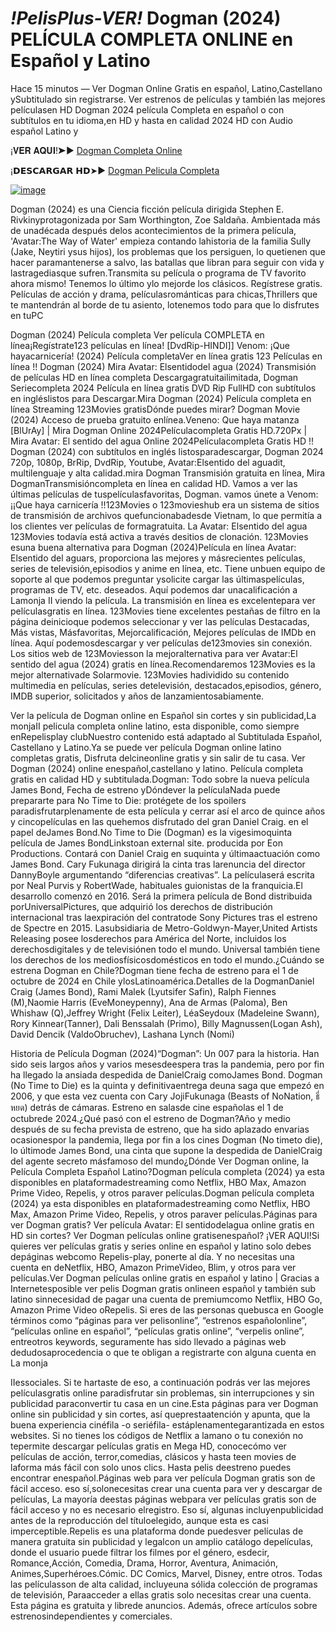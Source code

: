 # *!PelisPlus-VER!* Dogman (2024) PELÍCULA COMPLETA ONLINE en Español y Latino

Hace 15 minutos — Ver Dogman Online Gratis en español, Latino,Castellano ySubtitulado sin registrarse. Ver estrenos de películas y también las mejores películasen HD Dogman 2024 película Completa en español o con subtítulos en tu idioma,en HD y hasta en calidad 2024 HD con Audio español Latino y

¡𝐕𝐄𝐑 𝐀𝐐𝐔𝐈!➤► [Dogman Completa Online](https://flixstreamovie.com/es/movie/944401/dogman)

¡𝗗𝗘𝗦𝗖𝗔𝗥𝗚𝗔𝗥 𝗛𝗗➤► [Dogman Pelicula Completa](https://flixstreamovie.com/es/movie/944401/dogman)

[![image](https://github.com/dogman-online-espanols/.github/assets/163441094/a86e0785-80df-4468-8f08-2b2eb697ef8d)](https://flixstreamovie.com/es/movie/944401/dogman)


Dogman (2024) es una Ciencia ficción película dirigida Stephen E. Rivkinyprotagonizada por Sam Worthington, Zoe Saldaña. Ambientada más de unadécada después delos acontecimientos de la primera película, 'Avatar:The Way of Water' empieza contando lahistoria de la familia Sully (Jake, Neytiri ysus hijos), los problemas que los persiguen, lo quetienen que hacer paramantenerse a salvo, las batallas que libran para seguir con vida y lastragediasque sufren.Transmita su película o programa de TV favorito ahora mismo! Tenemos lo último ylo mejorde los clásicos. Regístrese gratis. Películas de acción y drama, películasrománticas para chicas,Thrillers que te mantendrán al borde de tu asiento, lotenemos todo para que lo disfrutes en tuPC


Dogman (2024) Película completa Ver película COMPLETA en línea¡Regístrate123 películas en línea! [DvdRip-HINDI]] Venom: ¡Que hayacarnicería! (2024) Película completaVer en línea gratis 123 Películas en línea !! Dogman (2024) Mira Avatar: Elsentidodel agua (2024) Transmisión de películas HD en línea completa Descargagratuitailimitada, Dogman Seriecompleta 2024 Película en línea gratis DVD Rip FullHD con subtítulos en ingléslistos para Descargar.Mira Dogman (2024) Película completa en línea Streaming 123Movies gratisDónde puedes mirar? Dogman Movie (2024) Acceso de prueba gratuito enlínea.Veneno: Que haya matanza [BlUrAy] | Mira Dogman Online 2024Películacompleta Gratis HD.720Px | Mira Avatar: El sentido del agua Online 2024Películacompleta Gratis HD !! Dogman (2024) con subtítulos en inglés listosparadescargar, Dogman 2024 720p, 1080p, BrRip, DvdRip, Youtube, Avatar:Elsentido del aguadit, multilenguaje y alta calidad.mira Dogman Transmisión gratuita en línea, Mira DogmanTransmisióncompleta en línea en calidad HD. Vamos a ver las últimas películas de tuspelículasfavoritas, Dogman. vamos únete a Venom: ¡¡Que haya carnicería !!123Movies o 123movieshub era un sistema de sitios de transmisión de archivos quefuncionabadesde Vietnam, lo que permitía a los clientes ver películas de formagratuita. La Avatar: Elsentido del agua 123Movies todavía está activa a través desitios de clonación. 123Movies esuna buena alternativa para Dogman (2024)Película en línea Avatar: Elsentido del aguars, proporciona las mejores y másrecientes películas, series de televisión,episodios y anime en línea, etc. Tiene unbuen equipo de soporte al que podemos preguntar ysolicite cargar las últimaspelículas, programas de TV, etc. deseados. Aquí podemos dar unacalificación a Lamonja II viendo la película. La transmisión en línea es excelentepara ver películasgratis en línea. 123Movies tiene excelentes pestañas de filtro en la página deinicioque podemos seleccionar y ver las películas Destacadas, Más vistas, Másfavoritas, Mejorcalificación, Mejores películas de IMDb en línea. Aquí podemosdescargar y ver películas de123movies sin conexión. Los sitios web de 123Moviesson la mejoralternativa para ver Avatar:El sentido del agua (2024) gratis en línea.Recomendaremos 123Movies es la mejor alternativade Solarmovie. 123Movies hadividido su contenido multimedia en películas, series detelevisión, destacados,episodios, género, IMDB superior, solicitados y años de lanzamientosabiamente.


Ver la película de Dogman online en Español sin cortes y sin publicidad,La monjaII pelicula completa online latino, esta disponible, como siempre enRepelisplay clubNuestro contenido está adaptado al Subtitulada Español, Castellano y Latino.Ya se puede ver película Dogman online latino completas gratis, Disfruta delcineonline gratis y sin salir de tu casa. Ver Dogman (2024) online enespañol,castellano y latino. Película completa gratis en calidad HD y subtitulada.Dogman: Todo sobre la nueva película James Bond, Fecha de estreno yDóndever la películaNada puede prepararte para No Time to Die: protégete de los spoilers paradisfrutarplenamente de esta película y cerrar así el arco de quince años y cincopelículas en las quehemos disfrutado del gran Daniel Craig. en el papel deJames Bond.No Time to Die (Dogman) es la vigesimoquinta película de James BondLinkstoan external site. producida por Eon Productions. Contará con Daniel Craig en suquinta y últimaactuación como James Bond. Cary Fukunaga dirigirá la cinta tras larenuncia del director DannyBoyle argumentando “diferencias creativas”. La películaserá escrita por Neal Purvis y RobertWade, habituales guionistas de la franquicia.El desarrollo comenzó en 2016. Será la primera película de Bond distribuida porUniversalPictures, que adquirió los derechos de distribución internacional tras laexpiración del contratode Sony Pictures tras el estreno de Spectre en 2015. Lasubsidiaria de Metro-Goldwyn-Mayer,United Artists Releasing posee losderechos para América del Norte, incluidos los derechosdigitales y de televisiónen todo el mundo. Universal también tiene los derechos de los mediosfísicosdomésticos en todo el mundo.¿Cuándo se estrena Dogman en Chile?Dogman tiene fecha de estreno para el 1 de octubre de 2024 en Chile ylosLatinoamérica.Detalles de la DogmanDaniel Craig (James Bond), Rami Malek (Lyutsifer Safin), Ralph Fiennes (M),Naomie Harris (EveMoneypenny), Ana de Armas (Paloma), Ben Whishaw (Q),Jeffrey Wright (Felix Leiter), LéaSeydoux (Madeleine Swann), Rory Kinnear(Tanner), Dali Benssalah (Primo), Billy Magnussen(Logan Ash), David Dencik (ValdoObruchev), Lashana Lynch (Nomi)


Historia de Película Dogman (2024)“Dogman”: Un 007 para la historia. Han sido seis largos años y varios mesesdeespera tras la pandemia, pero por fin ha llegado la ansiada despedida de DanielCraig comoJames Bond. Dogman (No Time to Die) es la quinta y definitivaentrega deuna saga que empezó en 2006, y que esta vez cuenta con Cary JojiFukunaga (Beasts of NoNation, ธี่หยด) detrás de cámaras. Estreno en salasde cine españolas el 1 de octubrede 2024.¿Qué pasó con el estreno de Dogman?Año y medio después de su fecha prevista de estreno, que ha sido aplazado envarias ocasionespor la pandemia, llega por fin a los cines Dogman (No timeto die), lo últimode James Bond, una cinta que supone la despedida de DanielCraig del agente secreto másfamoso del mundo¿Dónde Ver Dogman online, la Película Completa Español Latino?Dogman película completa (2024) ya esta disponibles en plataformadestreaming como Netflix, HBO Max, Amazon Prime Video, Repelis, y otros paraver películas.Dogman película completa (2024) ya esta disponibles en plataformadestreaming como Netflix, HBO Max, Amazon Prime Video, Repelis, y otros paraver películas.Páginas para ver Dogman gratis? Ver película Avatar: El sentidodelagua online gratis en HD sin cortes? Ver Dogman películas online gratisenespañol? ¡VER AQUI!Si quieres ver películas gratis y series online en español y latino solo debes depáginas webcomo Repelis-play, ponerte al día. Y no necesitas una cuenta en deNetflix, HBO, Amazon PrimeVideo, Blim, y otros para ver películas.Ver Dogman películas online gratis en español y latino | Gracias a Internetesposible ver pelis Dogman gratis onlineen español y también sub latino sinnecesidad de pagar una cuenta de premiumcomo Netflix, HBO Go, Amazon Prime Video oRepelis. Si eres de las personas quebusca en Google términos como “páginas para ver pelisonline”, “estrenos españolonline”, “películas online en español”, “películas gratis online”, “verpelis online”, entreotros keywords, seguramente has sido llevado a páginas web dedudosaprocedencia o que te obligan a registrarte con alguna cuenta en La monja


IIessociales. Si te hartaste de eso, a continuación podrás ver las mejores películasgratis online paradisfrutar sin problemas, sin interrupciones y sin publicidad paraconvertir tu casa en un cine.Esta páginas para ver Dogman online sin publicidad y sin cortes, así queprestaatención y apunta, que la buena experiencia cinéfila -o seriéfila- estáplenamentegarantizada en estos websites. Si no tienes los códigos de Netflix a lamano o tu conexión no tepermite descargar películas gratis en Mega HD, conocecómo ver películas de acción, terror,comedias, clásicos y hasta teen movies de laforma más fácil con solo unos clics. Hasta pelis deestreno puedes encontrar enespañol.Páginas web para ver película Dogman gratis son de fácil acceso. eso sí,solonecesitas crear una cuenta para ver y descargar de películas, La mayoría deestas páginas webpara ver películas gratis son de fácil acceso y no es necesario elregistro. Eso sí, algunas incluyenpublicidad antes de la reproducción del títuloelegido, aunque esta es casi imperceptible.Repelis es una plataforma donde puedesver películas de manera gratuita sin publicidad y legalcon un amplio catálogo depelículas, donde el usuario puede filtrar los filmes por el género, esdecir, Romance,Acción, Comedia, Drama, Horror, Aventura, Animación, Animes,Superhéroes.Cómic. DC Comics, Marvel, Disney, entre otros. Todas las películasson de alta calidad, incluyeuna sólida colección de programas de televisión, Paraacceder a ellas gratis solo necesitas crear una cuenta. Esta página es gratuita y librede anuncios. Además, ofrece artículos sobre estrenosindependientes y comerciales.
